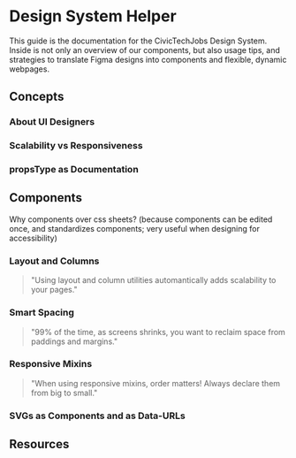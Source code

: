 # Design System Helper

This guide is the documentation for the CivicTechJobs Design System. Inside is not only an overview of our components, but also usage tips, and strategies to translate Figma designs into components and flexible, dynamic webpages.

## Concepts

### About UI Designers

### Scalability vs Responsiveness

### propsType as Documentation

## Components

Why components over css sheets? (because components can be edited once, and standardizes components; very useful when designing for accessibility)

### Layout and Columns

> "Using layout and column utilities automantically adds scalability to your pages." 

### Smart Spacing

> "99% of the time, as screens shrinks, you want to reclaim space from paddings and margins."

### Responsive Mixins

> "When using responsive mixins, order matters! Always declare them from big to small."

### SVGs as Components and as Data-URLs

## Resources